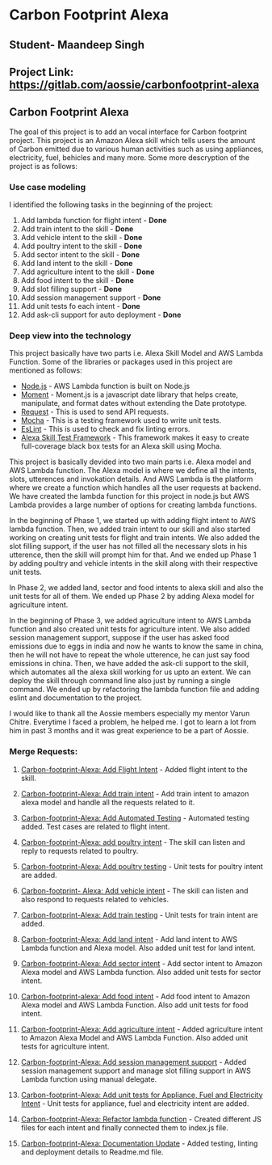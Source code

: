 # Carbon Footprint Alexa

## Student- Maandeep Singh
## Project Link: https://gitlab.com/aossie/carbonfootprint-alexa

## Carbon Footprint Alexa
The goal of this project is to add an vocal interface for Carbon footprint project. This project is an Amazon Alexa skill which tells users the amount of Carbon emitted due to various human activities such as using appliances, electricity, fuel, behicles and many more. Some more descryption of the project is as follows:

### Use case modeling

I identified the following tasks in the beginning of the project:
1. Add lambda function for flight intent - **Done**
2. Add train intent to the skill - **Done**
3. Add vehicle intent to the skill - **Done**
4. Add poultry intent to the skill - **Done**
5. Add sector intent to the skill - **Done**
6. Add land intent to the skill - **Done**
7. Add agriculture intent to the skill - **Done**
8. Add food intent to the skill - **Done**
9. Add slot filling support - **Done**
10. Add session management support - **Done**
11. Add unit tests fo each intent - **Done**
12. Add ask-cli support for auto deployment - **Done**

### Deep view into the technology
This project basically have two parts i.e. Alexa Skill Model and AWS Lambda Function. Some of the libraries or packages used in this project are mentioned as follows:
 * [Node.js]() - AWS Lambda function is built on Node.js
 * [Moment](https://momentjs.com/docs/) - Moment.js is a javascript date library that helps create, manipulate, and format dates without extending the Date prototype.
 * [Request](https://www.npmjs.com/package/request) - This is used to send API requests.
 * [Mocha](https://mochajs.org) - This is a testing framework used to write unit tests.
 * [EsLint](https://eslint.org) - This is used to check and fix linting errors.
 * [Alexa Skill Test Framework](https://www.npmjs.com/package/alexa-skill-test-framework) - This framework makes it easy to create full-coverage black box tests for an Alexa skill using Mocha.

This project is basically devided into two main parts i.e. Alexa model and AWS Lambda function. The Alexa model is where we define all the intents, slots, utterences and invokation details. And AWS Lambda is the platform where we create a function which handles all the user requests at backend. We have created the lambda function for this project in node.js but AWS Lambda provides a large number of options for creating lambda functions.

In the beginning of Phase 1, we started up with adding flight intent to AWS lambda function. Then, we added train intent to our skill and also started working on creating unit tests for flight and train intents. We also added the slot filling support, if the user has not filled all the necessary slots in his utterence, then the skill will prompt him for that. And we ended up Phase 1 by adding poultry and vehicle intents in the skill along with their respective unit tests.

In Phase 2, we added land, sector and food intents to alexa skill and also the unit tests for all of them. We ended up Phase 2 by adding Alexa model for agriculture intent.

In the beginning of Phase 3, we added agriculture intent to AWS Lambda function and also created unit tests for agriculture intent. We also added session management support, suppose if the user has asked food emissions due to eggs in india and now he wants to know the same in china, then he will not have to repeat the whole utterence, he can just say food emissions in china. Then, we have added the ask-cli support to the skill, which automates all the alexa skill working for us upto an extent. We can deploy the skill through command line also just by running a single command. We ended up by refactoring the lambda function file and adding eslint and documentation to the project.

I would like to thank all the Aossie members especially my mentor Varun Chitre. Everytime I faced a problem, he helped me. I got to learn a lot from him in past 3 months and it was great experience to be a part of Aossie.

### Merge Requests:
 1. [Carbon-footprint-Alexa: Add Flight Intent](https://gitlab.com/aossie/carbonfootprint-alexa/merge_requests/36) - Added flight intent to the skill.

 2. [Carbon-footprint-Alexa: Add train intent](https://gitlab.com/aossie/carbonfootprint-alexa/merge_requests/40) - Add train intent to amazon alexa model and handle all the requests related to it.

 3. [Carbon-footprint-Alexa: Add Automated Testing](https://gitlab.com/aossie/carbonfootprint-alexa/merge_requests/41) - Automated testing added. Test cases are related to flight intent.

 4. [Carbon-footprint-Alexa: add poultry intent](https://gitlab.com/aossie/carbonfootprint-alexa/merge_requests/43) - The skill can listen and reply to requests related to poultry.

 5. [Carbon-footprint-Alexa: Add poultry testing](https://gitlab.com/aossie/carbonfootprint-alexa/merge_requests/46) - Unit tests for poultry intent are added.

 6. [Carbon-footprint- Alexa: Add vehicle intent](https://gitlab.com/aossie/carbonfootprint-alexa/merge_requests/48) - The 
 skill can listen and also respond to requests related to vehicles. 

 7. [Carbon-footprint-Alexa: Add train testing](https://gitlab.com/aossie/carbonfootprint-alexa/merge_requests/49) - Unit tests for train intent are added.

 8. [Carbon-footprint-Alexa: Add land intent](https://gitlab.com/aossie/carbonfootprint-alexa/merge_requests/51) - Add land intent to AWS Lambda function and Alexa model. Also added unit test for land intent.

 9. [Carbon-footprint-Alexa: Add sector intent](https://gitlab.com/aossie/carbonfootprint-alexa/merge_requests/53) - Add sector intent to Amazon Alexa model and AWS Lambda function. Also added unit tests for sector intent.

 10. [Carbon-footprint-alexa: Add food intent](https://gitlab.com/aossie/carbonfootprint-alexa/merge_requests/54) - Add food intent to Amazon Alexa model and AWS Lambda Function. Also add unit tests for food intent. 

 11. [Carbon-footprint-Alexa: Add agriculture intent](https://gitlab.com/aossie/carbonfootprint-alexa/merge_requests/55) - Added agriculture intent to Amazon Alexa Model and AWS Lambda Function. Also added unit tests for agriculture intent.

 12. [Carbon-footprint-Alexa: Add session management support](https://gitlab.com/aossie/carbonfootprint-alexa/merge_requests/56) - Added session management support and manage slot filling support in AWS Lambda function using manual 
 delegate. 

 13. [Carbon-footprint-Alexa: Add unit tests for Appliance, Fuel and Electricity Intent](https://gitlab.com/aossie/carbonfootprint-alexa/merge_requests/57) - Unit tests for appliance, fuel and electricity intent are added.

 14. [Carbon-footprint-Alexa: Refactor lambda function](https://gitlab.com/aossie/carbonfootprint-alexa/merge_requests/60) - Created different JS files for each intent and finally connected them to index.js file.
 
 15. [Carbon-footprint-Alexa: Documentation Update](https://gitlab.com/aossie/carbonfootprint-alexa/merge_requests/61) - Added testing, linting and deployment details to Readme.md file.  